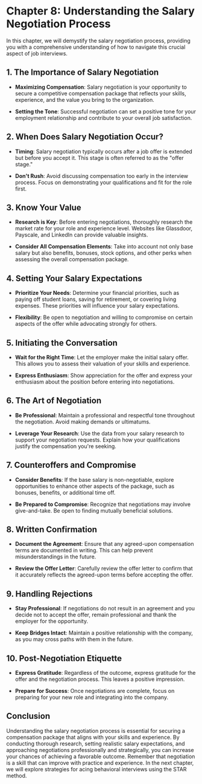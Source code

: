 Chapter 8: Understanding the Salary Negotiation Process
=======================================================

In this chapter, we will demystify the salary negotiation process, providing you with a comprehensive understanding of how to navigate this crucial aspect of job interviews.

**1. The Importance of Salary Negotiation**
-------------------------------------------

* **Maximizing Compensation**: Salary negotiation is your opportunity to secure a competitive compensation package that reflects your skills, experience, and the value you bring to the organization.

* **Setting the Tone**: Successful negotiation can set a positive tone for your employment relationship and contribute to your overall job satisfaction.

**2. When Does Salary Negotiation Occur?**
------------------------------------------

* **Timing**: Salary negotiation typically occurs after a job offer is extended but before you accept it. This stage is often referred to as the "offer stage."

* **Don't Rush**: Avoid discussing compensation too early in the interview process. Focus on demonstrating your qualifications and fit for the role first.

**3. Know Your Value**
----------------------

* **Research is Key**: Before entering negotiations, thoroughly research the market rate for your role and experience level. Websites like Glassdoor, Payscale, and LinkedIn can provide valuable insights.

* **Consider All Compensation Elements**: Take into account not only base salary but also benefits, bonuses, stock options, and other perks when assessing the overall compensation package.

**4. Setting Your Salary Expectations**
---------------------------------------

* **Prioritize Your Needs**: Determine your financial priorities, such as paying off student loans, saving for retirement, or covering living expenses. These priorities will influence your salary expectations.

* **Flexibility**: Be open to negotiation and willing to compromise on certain aspects of the offer while advocating strongly for others.

**5. Initiating the Conversation**
----------------------------------

* **Wait for the Right Time**: Let the employer make the initial salary offer. This allows you to assess their valuation of your skills and experience.

* **Express Enthusiasm**: Show appreciation for the offer and express your enthusiasm about the position before entering into negotiations.

**6. The Art of Negotiation**
-----------------------------

* **Be Professional**: Maintain a professional and respectful tone throughout the negotiation. Avoid making demands or ultimatums.

* **Leverage Your Research**: Use the data from your salary research to support your negotiation requests. Explain how your qualifications justify the compensation you're seeking.

**7. Counteroffers and Compromise**
-----------------------------------

* **Consider Benefits**: If the base salary is non-negotiable, explore opportunities to enhance other aspects of the package, such as bonuses, benefits, or additional time off.

* **Be Prepared to Compromise**: Recognize that negotiations may involve give-and-take. Be open to finding mutually beneficial solutions.

**8. Written Confirmation**
---------------------------

* **Document the Agreement**: Ensure that any agreed-upon compensation terms are documented in writing. This can help prevent misunderstandings in the future.

* **Review the Offer Letter**: Carefully review the offer letter to confirm that it accurately reflects the agreed-upon terms before accepting the offer.

**9. Handling Rejections**
--------------------------

* **Stay Professional**: If negotiations do not result in an agreement and you decide not to accept the offer, remain professional and thank the employer for the opportunity.

* **Keep Bridges Intact**: Maintain a positive relationship with the company, as you may cross paths with them in the future.

**10. Post-Negotiation Etiquette**
----------------------------------

* **Express Gratitude**: Regardless of the outcome, express gratitude for the offer and the negotiation process. This leaves a positive impression.

* **Prepare for Success**: Once negotiations are complete, focus on preparing for your new role and integrating into the company.

**Conclusion**
--------------

Understanding the salary negotiation process is essential for securing a compensation package that aligns with your skills and experience. By conducting thorough research, setting realistic salary expectations, and approaching negotiations professionally and strategically, you can increase your chances of achieving a favorable outcome. Remember that negotiation is a skill that can improve with practice and experience. In the next chapter, we will explore strategies for acing behavioral interviews using the STAR method.
